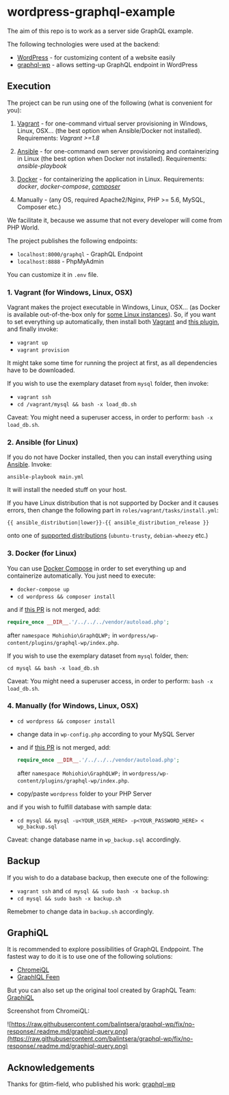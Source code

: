 # wordpress-graphql-example

The aim of this repo is to work as a server side GraphQL example.

The following technologies were used at the backend:
 - [WordPress](https://wordpress.org/download/) - for customizing content of a website easily
 - [graphql-wp](https://github.com/tim-field/graphql-wp) - allows setting-up GraphQL endpoint in WordPress

## Execution

The project can be run using one of the following (what is convenient for you):
 1. [Vagrant](https://www.vagrantup.com/) - for one-command virtual server provisioning in Windows, Linux, OSX... (the best option when Ansible/Docker not installed). Requirements: *Vagrant >=1.8*
 
 2. [Ansible](https://www.ansible.com/) - for one-command own server provisioning and containerizing in Linux (the best option when Docker not installed). Requirements: *ansible-playbook*
 
 3. [Docker](https://www.docker.com/) - for containerizing the application in Linux. Requirements: *docker*, *docker-compose*, *[composer](https://getcomposer.org/)*
 
 4. Manually - (any OS, required Apache2/Nginx, PHP >= 5.6, MySQL, Composer etc.)

We facilitate it, because we assume that not every developer will come from PHP World.

The project publishes the following endpoints:
 - `localhost:8000/graphql` - GraphQL Endpoint
 - `localhost:8888` - PhpMyAdmin

You can customize it in `.env` file.

### 1. Vagrant (for Windows, Linux, OSX)

Vagrant makes the project executable in Windows, Linux, OSX... (as Docker is available out-of-the-box only for [some Linux instances](https://docs.docker.com/engine/installation/linux/)). So, if you want to set everything up automatically, then install both [Vagrant](https://www.vagrantup.com/) and [this plugin](https://github.com/gosuri/vagrant-env), and finally invoke:

 - `vagrant up`
 - `vagrant provision`

It might take some time for running the project at first, as all dependencies have to be downloaded.

If you wish to use the exemplary dataset from `mysql` folder, then invoke:
 - `vagrant ssh`
 - `cd /vagrant/mysql && bash -x load_db.sh`

Caveat: You might need a superuser access, in order to perform: `bash -x load_db.sh`.

### 2. Ansible (for Linux)

If you do not have Docker installed, then you can install everything using [Ansible](https://www.ansible.com/). Invoke:

`ansible-playbook main.yml`

It will install the needed stuff on your host.

If you have Linux distribution that is not supported by Docker and it causes errors, then change the following part in `roles/vagrant/tasks/install.yml`:

`{{ ansible_distribution|lower}}-{{ ansible_distribution_release }}`

onto one of [supported distributions](https://docs.docker.com/engine/installation/linux/) (`ubuntu-trusty`, `debian-wheezy` etc.)

### 3. Docker (for Linux)

You can use [Docker Compose](https://docs.docker.com/compose/) in order to set everything up and containerize automatically. You just need to execute:

 - `docker-compose up`
 - `cd wordpress && composer install`

and if [this PR](https://github.com/tim-field/graphql-wp/pull/9) is not merged, add:
 ```php
 require_once __DIR__.'/../../../vendor/autoload.php';
 ```
after `namespace Mohiohio\GraphQLWP;` in `wordpress/wp-content/plugins/graphql-wp/index.php`.

If you wish to use the exemplary dataset from `mysql` folder, then:

`cd mysql && bash -x load_db.sh`

Caveat: You might need a superuser access, in order to perform: `bash -x load_db.sh`.

### 4. Manually (for Windows, Linux, OSX)

 - `cd wordpress && composer install`
 - change data in `wp-config.php` according to your MySQL Server
 - and if [this PR](https://github.com/tim-field/graphql-wp/pull/9) is not merged, add:
 
    ```php
    require_once __DIR__.'/../../../vendor/autoload.php';
    ```
    
   after `namespace Mohiohio\GraphQLWP;` in `wordpress/wp-content/plugins/graphql-wp/index.php`.
 - copy/paste `wordpress` folder to your PHP Server

 and if you wish to fulfill database with sample data:

 - `cd mysql && mysql -u<YOUR_USER_HERE> -p<YOUR_PASSWORD_HERE> < wp_backup.sql`

 Caveat: change database name in `wp_backup.sql` accordingly.

## Backup

If you wish to do a database backup, then execute one of the following:
 - `vagrant ssh` and `cd mysql && sudo bash -x backup.sh`
 - `cd mysql && sudo bash -x backup.sh`

Remebmer to change data in `backup.sh` accordingly.

## GraphiQL

It is recommended to explore possibilities of GraphQL Endppoint. The fastest way to do it is to use one of the following solutions:
 - [ChromeiQL](https://chrome.google.com/webstore/detail/chromeiql/fkkiamalmpiidkljmicmjfbieiclmeij)
 - [GraphIQL Feen](https://chrome.google.com/webstore/detail/graphiql-feen/mcbfdonlkfpbfdpimkjilhdneikhfklp)

But you can also set up the original tool created by GraphQL Team: [GraphiQL](https://github.com/graphql/graphiql)

Screenshot from ChromeiQL:

![https://raw.githubusercontent.com/balintsera/graphql-wp/fix/no-response/.readme.md/graphiql-query.png](https://raw.githubusercontent.com/balintsera/graphql-wp/fix/no-response/.readme.md/graphiql-query.png)

## Acknowledgements
Thanks for @tim-field, who published his work: [graphql-wp](https://github.com/tim-field/graphql-wp)
